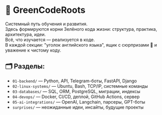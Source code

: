 # 🌱 GreenCodeRoots

Системный путь обучения и развития.  
Здесь формируются корни Зелёного кода жизни: структура, практика, архитектура, идеи.  
Всё, что изучается — реализуется в коде.  
В каждой секции: "уголок английского языка", ящик с сюрпризами 🎁 и уважение к чистому коду.

## 🗂 Разделы:

- `01-backend/` — Python, API, Telegram-боты, FastAPI, Django
- `02-linux-systems/` — Ubuntu, Bash, TCP/IP, системные команды
- `03-databases/` — SQL, ORM, PostgreSQL, миграции, индексы
- `04-devops/` — Docker, CI/CD, деплой, GitHub Actions, сервер
- `05-ai-integrations/` — OpenAI, Langchain, парсеры, GPT-боты
- `surprises/` — неожиданные идеи, инсайты, будущие проекты
